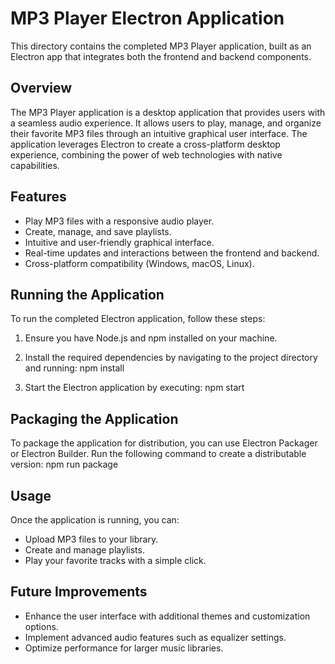  # MP3 Player Electron Application
 
 This directory contains the completed MP3 Player application, built as an Electron app 
 that integrates both the frontend and backend components.
 
 ## Overview
 The MP3 Player application is a desktop application that provides users with a seamless 
 audio experience. It allows users to play, manage, and organize their favorite MP3 files 
 through an intuitive graphical user interface. The application leverages Electron to create 
 a cross-platform desktop experience, combining the power of web technologies with native capabilities.
 
 ## Features
 - Play MP3 files with a responsive audio player.
 - Create, manage, and save playlists.
 - Intuitive and user-friendly graphical interface.
 - Real-time updates and interactions between the frontend and backend.
 - Cross-platform compatibility (Windows, macOS, Linux).
 
 ## Running the Application
 To run the completed Electron application, follow these steps:
 
 1. Ensure you have Node.js and npm installed on your machine.
 
 2. Install the required dependencies by navigating to the project directory and running:
    npm install
 
 3. Start the Electron application by executing:
    npm start
 
 ## Packaging the Application
 To package the application for distribution, you can use Electron Packager or Electron Builder. 
 Run the following command to create a distributable version:
 npm run package
 
 ## Usage
 Once the application is running, you can:
 - Upload MP3 files to your library.
 - Create and manage playlists.
 - Play your favorite tracks with a simple click.
 
 ## Future Improvements
 - Enhance the user interface with additional themes and customization options.
 - Implement advanced audio features such as equalizer settings.
 - Optimize performance for larger music libraries.
